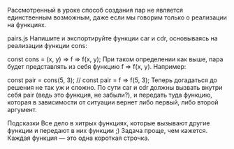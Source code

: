 Рассмотренный в уроке способ создания пар не является единственным возможным, даже если мы говорим только о реализации на функциях.

pairs.js
Напишите и экспортируйте функции car и cdr, основываясь на реализации функции cons:

const cons = (x, y) => f => f(x, y);
При таком определении как выше, пара будет представлять из себя функцию f => f(x, y). Например:

const pair = cons(5, 3);
// const pair = f => f(5, 3);
Теперь догадаться до решения не так уж и сложно. По сути car и cdr должны вызвать внутри себя pair (ведь это функция, не забыли?), и передать туда функцию, которая в зависимости от ситуации вернет либо первый, либо второй аргумент.

Подсказки
Все дело в хитрых функциях, которые вызывают другие функции и передают в них функции ;)
Задача проще, чем кажется. Каждая функция — это одна короткая строчка.